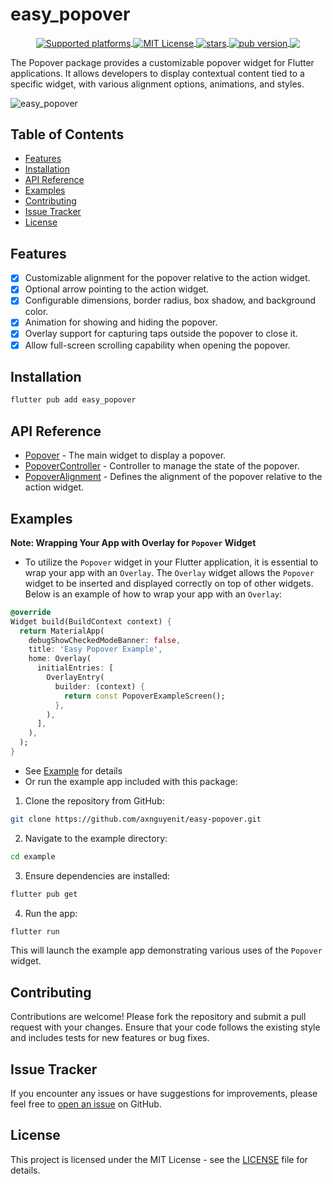 # easy_popover

<p align="center">
  <a href="https://github.com/axnguyenit/easy-popover">
    <img align="center" src="https://img.shields.io/badge/platforms-iOS%20%7C%20macOS%20%7C%20Android%20%7C%20Linux%20%7C%20Windows%20%7C%20Web-green.svg" alt="Supported platforms" />
  </a>
  <a href="https://github.com/axnguyenit/easy-popover/blob/master/LICENSE">
    <img align="center" src="https://img.shields.io/badge/License-MIT-green" alt="MIT License">
  </a>
  <a href="https://github.com/axnguyenit/easy-popover/stargazers">
    <img align="center" src="https://img.shields.io/github/stars/axnguyenit/easy-popover?style=flat&logo=github&colorB=green&label=stars" alt="stars">
  </a>
  <a href="https://pub.dev/packages/easy_popover">
    <img align="center" src="https://img.shields.io/pub/v/easy_popover.svg?" alt="pub version">
  </a>
  <a href="https://codecov.io/gh/axnguyenit/easy-popover" >
    <img align="center" src="https://codecov.io/gh/axnguyenit/easy-popover/graph/badge.svg?token=1PYNNZDL89"/>
  </a>
</p>

The Popover package provides a customizable popover widget for Flutter applications. It allows developers to display contextual content tied to a specific widget, with various alignment options, animations, and styles.

<div>
  <img align="center" src="https://res.cloudinary.com/doh079rou/image/upload/v1721206660/easy-popover/popover-example.png" alt="easy_popover" />
</div>

## Table of Contents

- [Features](#features)
- [Installation](#installation)
- [API Reference](#api-reference)
- [Examples](#examples)
- [Contributing](#contributing)
- [Issue Tracker](#issue-tracker)
- [License](#license)

## Features

- [x] Customizable alignment for the popover relative to the action widget.
- [x] Optional arrow pointing to the action widget.
- [x] Configurable dimensions, border radius, box shadow, and background color.
- [x] Animation for showing and hiding the popover.
- [x] Overlay support for capturing taps outside the popover to close it.
- [x] Allow full-screen scrolling capability when opening the popover.

## Installation

```bash
flutter pub add easy_popover
```

## API Reference

- [Popover](https://github.com/axnguyenit/easy-popover/blob/master/lib/src/popover/popover.dart) - The main widget to display a popover.
- [PopoverController](https://github.com/axnguyenit/easy-popover/blob/master/lib/src/popover/popover_controller.dart) - Controller to manage the state of the popover.
- [PopoverAlignment](https://github.com/axnguyenit/easy-popover/blob/master/lib/src/popover/popover_alignment.dart) - Defines the alignment of the popover relative to the action widget.

## Examples

**Note: Wrapping Your App with Overlay for `Popover` Widget**
- To utilize the `Popover` widget in your Flutter application, it is essential to wrap your app with an `Overlay`. The `Overlay` widget allows the `Popover` widget to be inserted and displayed correctly on top of other widgets. Below is an example of how to wrap your app with an `Overlay`:
```dart
@override
Widget build(BuildContext context) {
  return MaterialApp(
    debugShowCheckedModeBanner: false,
    title: 'Easy Popover Example',
    home: Overlay(
      initialEntries: [
        OverlayEntry(
          builder: (context) {
            return const PopoverExampleScreen();
          },
        ),
      ],
    ),
  );
}
```

- See [Example](https://pub.dev/packages/easy_popover/example) for details
- Or run the example app included with this package:

1. Clone the repository from GitHub:

```bash
git clone https://github.com/axnguyenit/easy-popover.git
```

2. Navigate to the example directory:

```bash
cd example
```

3. Ensure dependencies are installed:

```bash
flutter pub get
```

4. Run the app:

```bash
flutter run
```

This will launch the example app demonstrating various uses of the `Popover` widget.

## Contributing

Contributions are welcome! Please fork the repository and submit a pull request with your changes. Ensure that your code follows the existing style and includes tests for new features or bug fixes.

## Issue Tracker

If you encounter any issues or have suggestions for improvements, please feel free to [open an issue](https://github.com/axnguyenit/easy-popover/issues) on GitHub.

## License

This project is licensed under the MIT License - see the [LICENSE](https://github.com/axnguyenit/easy-popover/blob/master/LICENSE) file for details.
